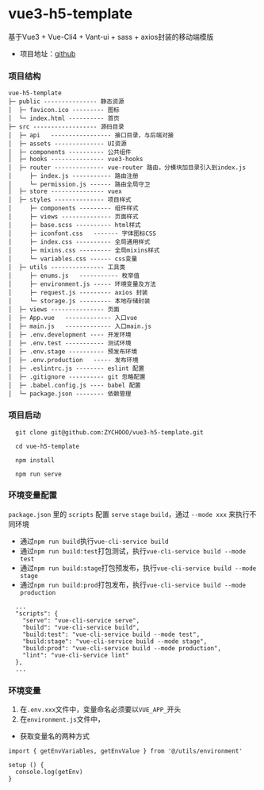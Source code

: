 # vue3-h5-template

基于Vue3 + Vue-Cli4 + Vant-ui + sass + axios封装的移动端模版

* 项目地址：[github](https://github.com/ZYCHOOO/vue3-h5-template)

### 项目结构
```
vue-h5-template
├─ public --------------- 静态资源
│  ├─ favicon.ico --------- 图标 
│  └─ index.html ---------- 首页
├─ src ------------------ 源码目录
│  ├─ api	----------------- 接口目录，与后端对接       
│  ├─ assets -------------- UI资源
│  ├─ components ---------- 公共组件
│  ├─ hooks	--------------- vue3-hooks
│  ├─ router -------------- vue-router 路由，分模块加目录引入到index.js
│     ├─ index.js ----------- 路由注册
│     └─ permission.js ------ 路由全局守卫
│  ├─ store --------------- vuex
│  ├─ styles -------------- 项目样式
│     ├─ components	--------- 组件样式
│     ├─ views -------------- 页面样式      
│     ├─ base.scss ---------- html样式
│     ├─ iconfont.css	------- 字体图标CSS
│     ├─ index.css ---------- 全局通用样式
│     ├─ mixins.css	--------- 全局mixins样式
│     └─ variables.css ------ css变量
│  ├─ utils --------------- 工具类
│     ├─ enums.js	----------- 枚举值
│     ├─ environment.js	----- 环境变量及方法
│     ├─ request.js	--------- axios 封装
│     └─ storage.js	--------- 本地存储封装
│  ├─ views	--------------- 页面
│  ├─ App.vue	------------- 入口vue
│  ├─ main.js	------------- 入口main.js
│  ├─ .env.development ---- 开发环境
│  ├─ .env.test	----------- 测试环境
│  ├─ .env.stage ---------- 预发布环境
│  ├─ .env.production	----- 发布环境
│  ├─ .eslintrc.js -------- eslint 配置
│  ├─ .gitignore ---------- git 忽略配置
│  ├─ .babel.config.js ---- babel 配置
│  └─ package.json -------- 依赖管理
```

### 项目启动
```
  git clone git@github.com:ZYCHOOO/vue3-h5-template.git

  cd vue-h5-template

  npm install

  npm run serve
```

### 环境变量配置
`package.json` 里的 `scripts` 配置 `serve` `stage` `build`，通过 `--mode xxx` 来执行不同环境

- 通过`npm run build`执行`vue-cli-service build`
- 通过`npm run build:test`打包测试，执行`vue-cli-service build --mode test`
- 通过`npm run build:stage`打包预发布，执行`vue-cli-service build --mode stage`
- 通过`npm run build:prod`打包发布，执行`vue-cli-service build --mode production`

```
  ...
  "scripts": {
    "serve": "vue-cli-service serve",
    "build": "vue-cli-service build",
    "build:test": "vue-cli-service build --mode test",
    "build:stage": "vue-cli-service build --mode stage",
    "build:prod": "vue-cli-service build --mode production",
    "lint": "vue-cli-service lint"
  },
  ...
```

### 环境变量
1. 在`.env.xxx`文件中，变量命名必须要以`VUE_APP_`开头
2. 在`environment.js`文件中，

- 获取变量名的两种方式
```
import { getEnvVariables, getEnvValue } from '@/utils/environment'

setup () {
  console.log(getEnv)
}

```


